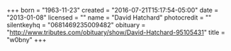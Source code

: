 +++
born = "1963-11-23"
created = "2016-07-21T15:17:54-05:00"
date = "2013-01-08"
licensed = ""
name = "David Hatchard"
photocredit = ""
silentkeyhq = "0681469235009482"
obituary = "http://www.tributes.com/obituary/show/David-Hatchard-95105431"
title = "w0bny"
+++
